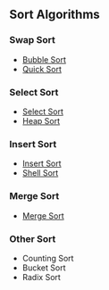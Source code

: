 ## Sort Algorithms
### Swap Sort 
- [Bubble Sort](bubble_sort.go)
- [Quick Sort](quick_sort.go)

### Select Sort
- [Select Sort](quick_sort.go)
- [Heap Sort](heap_sort.go)

### Insert Sort
- [Insert Sort](insert_sort.go)
- [Shell Sort](shell_sort.go)

### Merge Sort
- [Merge Sort](merge_sort.go)

### Other Sort
- Counting Sort
- Bucket Sort
- Radix Sort
